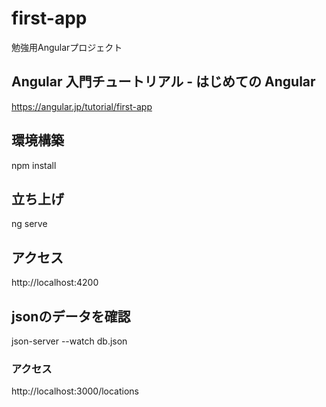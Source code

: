 # first-app
勉強用Angularプロジェクト

## Angular 入門チュートリアル - はじめての Angular
https://angular.jp/tutorial/first-app

## 環境構築
npm install

## 立ち上げ
ng serve

## アクセス
http://localhost:4200

## jsonのデータを確認
json-server --watch db.json

### アクセス
http://localhost:3000/locations
